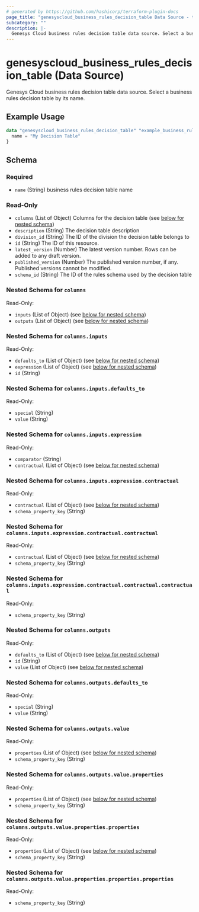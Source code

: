 ```yaml
---
# generated by https://github.com/hashicorp/terraform-plugin-docs
page_title: "genesyscloud_business_rules_decision_table Data Source - terraform-provider-genesyscloud"
subcategory: ""
description: |-
  Genesys Cloud business rules decision table data source. Select a business rules decision table by its name.
---
```


# genesyscloud_business_rules_decision_table (Data Source)

Genesys Cloud business rules decision table data source. Select a business rules decision table by its name.

## Example Usage

```terraform
data "genesyscloud_business_rules_decision_table" "example_business_rules_decision_table" {
  name = "My Decision Table"
}
```

<!-- schema generated by tfplugindocs -->
## Schema

### Required

- `name` (String) business rules decision table name

### Read-Only

- `columns` (List of Object) Columns for the decision table (see [below for nested schema](#nestedatt--columns))
- `description` (String) The decision table description
- `division_id` (String) The ID of the division the decision table belongs to
- `id` (String) The ID of this resource.
- `latest_version` (Number) The latest version number. Rows can be added to any draft version.
- `published_version` (Number) The published version number, if any. Published versions cannot be modified.
- `schema_id` (String) The ID of the rules schema used by the decision table

<a id="nestedatt--columns"></a>
### Nested Schema for `columns`

Read-Only:

- `inputs` (List of Object) (see [below for nested schema](#nestedobjatt--columns--inputs))
- `outputs` (List of Object) (see [below for nested schema](#nestedobjatt--columns--outputs))

<a id="nestedobjatt--columns--inputs"></a>
### Nested Schema for `columns.inputs`

Read-Only:

- `defaults_to` (List of Object) (see [below for nested schema](#nestedobjatt--columns--inputs--defaults_to))
- `expression` (List of Object) (see [below for nested schema](#nestedobjatt--columns--inputs--expression))
- `id` (String)

<a id="nestedobjatt--columns--inputs--defaults_to"></a>
### Nested Schema for `columns.inputs.defaults_to`

Read-Only:

- `special` (String)
- `value` (String)


<a id="nestedobjatt--columns--inputs--expression"></a>
### Nested Schema for `columns.inputs.expression`

Read-Only:

- `comparator` (String)
- `contractual` (List of Object) (see [below for nested schema](#nestedobjatt--columns--inputs--expression--contractual))

<a id="nestedobjatt--columns--inputs--expression--contractual"></a>
### Nested Schema for `columns.inputs.expression.contractual`

Read-Only:

- `contractual` (List of Object) (see [below for nested schema](#nestedobjatt--columns--inputs--expression--contractual--contractual))
- `schema_property_key` (String)

<a id="nestedobjatt--columns--inputs--expression--contractual--contractual"></a>
### Nested Schema for `columns.inputs.expression.contractual.contractual`

Read-Only:

- `contractual` (List of Object) (see [below for nested schema](#nestedobjatt--columns--inputs--expression--contractual--contractual--contractual))
- `schema_property_key` (String)

<a id="nestedobjatt--columns--inputs--expression--contractual--contractual--contractual"></a>
### Nested Schema for `columns.inputs.expression.contractual.contractual.contractual`

Read-Only:

- `schema_property_key` (String)






<a id="nestedobjatt--columns--outputs"></a>
### Nested Schema for `columns.outputs`

Read-Only:

- `defaults_to` (List of Object) (see [below for nested schema](#nestedobjatt--columns--outputs--defaults_to))
- `id` (String)
- `value` (List of Object) (see [below for nested schema](#nestedobjatt--columns--outputs--value))

<a id="nestedobjatt--columns--outputs--defaults_to"></a>
### Nested Schema for `columns.outputs.defaults_to`

Read-Only:

- `special` (String)
- `value` (String)


<a id="nestedobjatt--columns--outputs--value"></a>
### Nested Schema for `columns.outputs.value`

Read-Only:

- `properties` (List of Object) (see [below for nested schema](#nestedobjatt--columns--outputs--value--properties))
- `schema_property_key` (String)

<a id="nestedobjatt--columns--outputs--value--properties"></a>
### Nested Schema for `columns.outputs.value.properties`

Read-Only:

- `properties` (List of Object) (see [below for nested schema](#nestedobjatt--columns--outputs--value--properties--properties))
- `schema_property_key` (String)

<a id="nestedobjatt--columns--outputs--value--properties--properties"></a>
### Nested Schema for `columns.outputs.value.properties.properties`

Read-Only:

- `properties` (List of Object) (see [below for nested schema](#nestedobjatt--columns--outputs--value--properties--properties--properties))
- `schema_property_key` (String)

<a id="nestedobjatt--columns--outputs--value--properties--properties--properties"></a>
### Nested Schema for `columns.outputs.value.properties.properties.properties`

Read-Only:

- `schema_property_key` (String)
